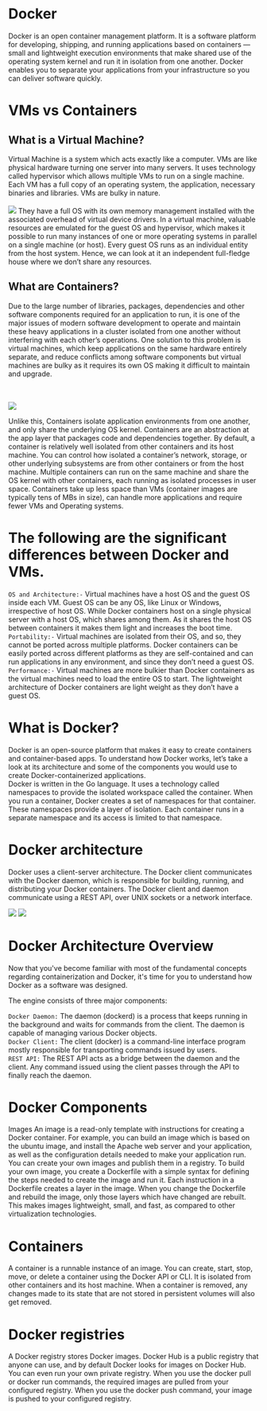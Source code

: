 # Docker

Docker is an open container management platform. It is a software platform for developing, shipping, and running applications based on containers — small and lightweight execution environments that make shared use of the operating system kernel and run it in isolation from one another. Docker enables you to separate your applications from your infrastructure so you can deliver software quickly. 
# VMs vs Containers
## What is a Virtual Machine?
Virtual Machine is a system which acts exactly like a computer. VMs are like physical hardware turning one server into many servers. It uses technology called hypervisor which allows multiple VMs to run on a single machine. Each VM has a full copy of an operating system, the application, necessary binaries and libraries. VMs are bulky in nature.<br>
<br>
<img src="./src/vm_pic">
They have a full OS with its own memory management installed with the associated overhead of virtual device drivers. In a virtual machine, valuable resources are emulated for the guest OS and hypervisor, which makes it possible to run many instances of one or more operating systems in parallel on a single machine (or host). Every guest OS runs as an individual entity from the host system. Hence, we can look at it an independent full-fledge house where we don’t share any resources.



## What are Containers?
Due to the large number of libraries, packages, dependencies and other software components required for an application to run, it is one of the major issues of modern software development to operate and maintain these heavy applications in a cluster isolated from one another without interfering with each other’s operations. One solution to this problem is virtual machines, which keep applications on the same hardware entirely separate, and reduce conflicts among software components but virtual machines are bulky as it requires its own OS making it difficult to maintain and upgrade.

<br><br>
<img src="./src/docker_pic">


Unlike this, Containers isolate application environments from one another, and only share the underlying OS kernel. Containers are an abstraction at the app layer that packages code and dependencies together. By default, a container is relatively well isolated from other containers and its host machine. You can control how isolated a container’s network, storage, or other underlying subsystems are from other containers or from the host machine. Multiple containers can run on the same machine and share the OS kernel with other containers, each running as isolated processes in user space. Containers take up less space than VMs (container images are typically tens of MBs in size), can handle more applications and require fewer VMs and Operating systems.

# The following are the significant differences between Docker and VMs.
`OS and Architecture:-` Virtual machines have a host OS and the guest OS inside each VM. Guest OS can be any OS, like Linux or Windows, irrespective of host OS. While Docker containers host on a single physical server with a host OS, which shares among them. As it shares the host OS between containers it makes them light and increases the boot time.<br>
`Portability:-`
  Virtual machines are isolated from their OS, and so, they cannot be ported across multiple platforms. Docker containers can be easily ported across different platforms as they are self-contained and can run applications in any environment, and since they don’t need a guest OS. <br>
`Performance:-` Virtual machines are more bulkier than Docker containers as the virtual machines need to load the entire OS to start. The lightweight architecture of Docker containers are light weight as they don’t have a guest OS.

# What is Docker?
Docker is an open-source platform that makes it easy to create containers and container-based apps. To understand how Docker works, let’s take a look at its architecture and some of the components you would use to create Docker-containerized applications.
<br>
Docker is written in the Go language. It uses a technology called namespaces to provide the isolated workspace called the container. When you run a container, Docker creates a set of namespaces for that container. These namespaces provide a layer of isolation. Each container runs in a separate namespace and its access is limited to that namespace.



# Docker architecture
Docker uses a client-server architecture. The Docker client communicates with the Docker daemon, which is responsible for building, running, and distributing your Docker containers. The Docker client and daemon communicate using a REST API, over UNIX sockets or a network interface.

<img src="./src/data1">
<img src="./src/data2">

# Docker Architecture Overview
Now that you've become familiar with most of the fundamental concepts regarding containerization and Docker, it's time for you to understand how Docker as a software was designed.

The engine consists of three major components:

`Docker Daemon:` The daemon (dockerd) is a process that keeps running in the background and waits for commands from the client. The daemon is capable of managing various Docker objects.<br>
`Docker Client:` The client  (docker) is a command-line interface program mostly responsible for transporting commands issued by users.<br>
`REST API:` The REST API acts as a bridge between the daemon and the client. Any command issued using the client passes through the API to finally reach the daemon.




# Docker Components
Images
An image is a read-only template with instructions for creating a Docker container. For example, you can build an image which is based on the ubuntu image, and install the Apache web server and your application, as well as the configuration details needed to make your application run.
<br>
You can create your own images and publish them in a registry. To build your own image, you create a Dockerfile with a simple syntax for defining the steps needed to create the image and run it. Each instruction in a Dockerfile creates a layer in the image. When you change the Dockerfile and rebuild the image, only those layers which have changed are rebuilt. This makes images lightweight, small, and fast, as compared to other virtualization technologies.



# Containers
A container is a runnable instance of an image. You can create, start, stop, move, or delete a container using the Docker API or CLI. It is isolated from other containers and its host machine. When a container is removed, any changes made to its state that are not stored in persistent volumes will also get removed.

# Docker registries
A Docker registry stores Docker images. Docker Hub is a public registry that anyone can use, and by default Docker looks for images on Docker Hub. You can even run your own private registry. When you use the docker pull or docker run commands, the required images are pulled from your configured registry. When you use the docker push command, your image is pushed to your configured registry.